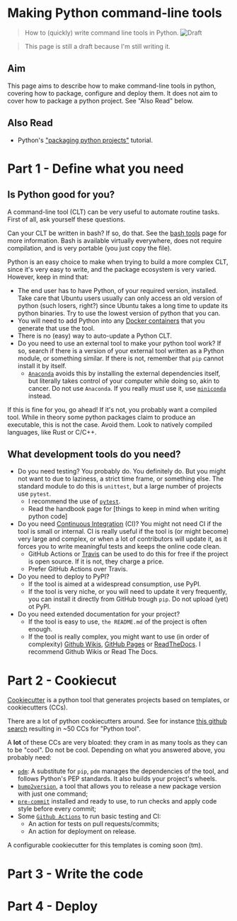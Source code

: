 # Making Python command-line tools
> How to (quickly) write command line tools in Python.
![Draft](https://img.shields.io/badge/status-draft-red)

> This page is still a draft because I'm still writing it.

## Aim
This page aims to describe how to make command-line tools in python, covering how to package, configure and deploy them. It does not aim to cover how to package a python project. See "Also Read" below.

## Also Read
- Python's ["packaging python projects"](https://packaging.python.org/en/latest/tutorials/packaging-projects/) tutorial.

# Part 1 - Define what you need

## Is Python good for you?
A command-line tool (CLT) can be very useful to automate routine tasks. First of all, ask yourself these questions.

Can your CLT be written in bash? If so, do that. See the [bash tools](./bash_tools.md) page for more information. Bash is available virtually everywhere, does not require compilation, and is very portable (you just copy the file).

Python is an easy choice to make when trying to build a more complex CLT, since it's very easy to write, and the package ecosystem is very varied. However, keep in mind that:
- The end user has to have Python, of your required version, installed. Take care that Ubuntu users usually can only access an old version of python (such losers, right?) since Ubuntu takes a long time to update its python binaries. Try to use the lowest version of python that you can.
- You will need to add Python into any [Docker containers](/handbook/containerizing.md) that you generate that use the tool.
- There is no (easy) way to auto-update a Python CLT.
- Do you need to use an external tool to make your python tool work? If so, search if there is a version of your external tool written as a Python module, or something similar. If there is not, remember that `pip` cannot install it by itself.
  - [`Anaconda`](https://www.anaconda.com/) avoids this by installing the external dependencies itself, but literally takes control of your computer while doing so, akin to cancer. Do not use `Anaconda`. If you really *must* use it, use [`miniconda`](https://docs.conda.io/en/latest/miniconda.html) instead.

If this is fine for you, go ahead! If it's not, you probably want a compiled tool. While in theory some python packages claim to produce an executable, this is not the case. Avoid them. Look to natively compiled languages, like Rust or C/C++.

## What development tools do you need?

- Do you need testing? You probably do. You definitely do. But you might not want to due to laziness, a strict time frame, or something else. The standard module to do this is `unittest`, but a large number of projects use `pytest`.
  - I recommend the use of [`pytest`](https://docs.pytest.org/en/latest/).
  - Read the handbook page for [things to keep in mind when writing python code]
- Do you need [Continuous Integration](https://docs.github.com/en/actions/automating-builds-and-tests/about-continuous-integration) (CI)? You might not need CI if the tool is small or internal. CI is really useful if the tool is (or might become) very large and complex, or when a lot of contributors will update it, as it forces you to write meaningful tests and keeps the online code clean.
  - GitHub Actions or [Travis](https://www.travis-ci.com/) can be used to do this for free if the project is open source. If it is not, they charge a price.
  - Prefer GitHub Actions over Travis.
- Do you need to deploy to PyPI?
  - If the tool is aimed at a widespread consumption, use PyPI.
  - If the tool is very niche, or you will need to update it very frequently, you can install it directly from GitHub trough `pip`. Do not upload (yet) ot PyPI.
- Do you need extended documentation for your project?
  - If the tool is easy to use, `the README.md` of the project is often enough.
  - If the tool is really complex, you might want to use (in order of complexity) [Github Wikis](https://docs.github.com/en/communities/documenting-your-project-with-wikis/about-wikis), [GitHub Pages](https://pages.github.com/) or [ReadTheDocs](https://readthedocs.org/). I recommend Github Wikis or Read The Docs.

# Part 2 - Cookiecut

[Cookiecutter](https://github.com/cookiecutter/cookiecutter) is a python tool that generates projects based on templates, or cookiecutters (CCs).

There are a lot of python cookiecutters around. See for instance [this github search](https://github.com/search?q=cookiecutter+python+tool&type=repositories) resulting in ~50 CCs for "Python tool".

A **lot** of these CCs are very bloated: they cram in as many tools as they can to be "cool". Do not be cool.
Depending on what you answered above, you probably need:
- [`pdm`](https://github.com/pdm-project/pdm): A substitute for `pip`, `pdm` manages the dependencies of the tool, and follows Python's PEP standards. It also builds your project's wheels.
- [`bump2version`](https://github.com/c4urself/bump2version), a tool that allows you to release a new package version with just one command;
- [`pre-commit`](https://pre-commit.com/) installed and ready to use, to run checks and apply code style before every commit;
- Some [`Github Actions`](https://github.com/features/actions) to run basic testing and CI:
  - An action for tests on pull requests/commits;
  - An action for deployment on release.

A configurable cookiecutter for this templates is coming soon (tm).

# Part 3 - Write the code


# Part 4 - Deploy

